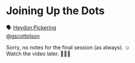 # Joining Up the Dots

🗣 [Heydon Pickering](http://www.heydonworks.com/)  
[@gscottolson](https://twitter.com/heydonworks)

Sorry, no notes for the final session (as always). ☺️  
Watch the video later. 🎥☝🏼

